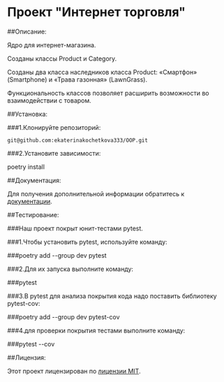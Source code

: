 # Проект "Интернет торговля"

##Описание:

Ядро для интернет-магазина.

Созданы классы Product и Category.

Созданы два класса наследников класса Product: 
«Смартфон» (Smartphone) и «Трава газонная» (LawnGrass).

Функциональность классов позволяет расширить возможности
во взаимодействии с товаром.

##Установка:

###1.Клонируйте репозиторий:

```git@github.com:ekaterinakochetkova333/OOP.git```

###2.Установите зависимости:

poetry install

##Документация:

Для получения дополнительной информации обратитесь к [документации](docs/README.md).

##Тестирование:

###Наш проект покрыт юнит-тестами pytest. 

###1.Чтобы установить pytest, используйте команду:

###poetry add --group dev pytest

###2.Для их запуска выполните команду:

###pytest

###3.В pytest для анализа покрытия кода надо поставить библиотеку pytest-cov:

###poetry add --group dev pytest-cov

###4.для проверки покрытия тестами выполните команду:

###pytest --cov

##Лицензия:

Этот проект лицензирован по [лицензии MIT](LICENSE).
